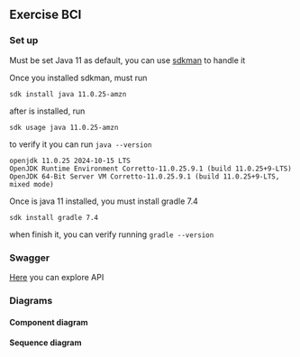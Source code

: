 ## Exercise BCI

### Set up

Must be set Java 11 as default, you can use [sdkman](https://sdkman.io/) to handle it

Once you installed sdkman, must run 

`sdk install java 11.0.25-amzn` 

after is installed, run

`sdk usage java 11.0.25-amzn`

to verify it you can run `java --version`

```
openjdk 11.0.25 2024-10-15 LTS
OpenJDK Runtime Environment Corretto-11.0.25.9.1 (build 11.0.25+9-LTS)
OpenJDK 64-Bit Server VM Corretto-11.0.25.9.1 (build 11.0.25+9-LTS, mixed mode)
```

Once is java 11 installed, you must install gradle 7.4

`sdk install gradle 7.4`

when finish it, you can verify running `gradle --version`

### Swagger

[Here](localhost:8080/api/swagger-ui.html) you can explore API

### Diagrams

#### Component diagram

#### Sequence diagram